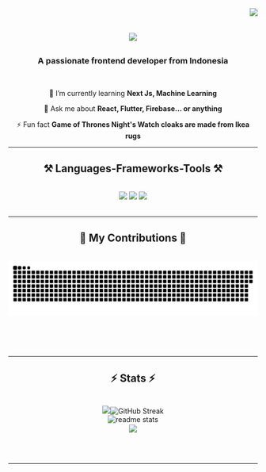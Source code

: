 <img align="right" src="https://visitor-badge.laobi.icu/badge?page_id=Hilaladiii.visitor-badge" />


<h1 align="center">
    <img src="https://readme-typing-svg.herokuapp.com/?font=Righteous&size=35&center=true&vCenter=true&width=500&height=70&duration=4000&lines=Hi+There!+👋;+I'm+Hilal+Adi!;" />
</h1>

<h3 align="center">A passionate frontend developer from Indonesia</h3>

<br/>

<div align="center">
  
 
 🌱 I’m currently learning **Next Js, Machine Learning**

💬 Ask me about **React, Flutter, Firebase... or anything**

⚡ Fun fact **Game of Thrones Night's Watch cloaks are made from Ikea rugs**

 </div>


 <hr/>
 
<h2 align="center">⚒️ Languages-Frameworks-Tools ⚒️</h2>
<br/>
<div align="center">
    <img src="https://skillicons.dev/icons?i=html,css,dart,typescript" />
    <img src="https://skillicons.dev/icons?i=flutter,react,nextjs" />
    <img src="https://skillicons.dev/icons?i=firebase,prisma,mysql,vscode" /><br>
</div>

<br/>
<hr/>

<div align="center">
  <h2>🐍 My Contributions 🐍</h2>
  <br>
  <img alt="snake eating my contributions" src="https://raw.githubusercontent.com/Hilaladiii/Hilaladiii/output/github-contribution-grid-snake.svg" />
  
  <br/><br/><br/>
</div>

<hr/>

<h2 align="center">⚡ Stats ⚡</h2>
<br>
<div align=center>
  <img width=390 src="https://git.io/streak-stats"><img src="https://streak-stats.demolab.com?user=Hilaladiii&theme=dark&hide_border=true" alt="GitHub Streak"/>
  <br/>
  <img width=390 src="https://github-readme-stats.vercel.app/api?username=Hilaladiii&show_icons=true&theme=dark#gh-dark-mode-only" alt="readme stats" />
  <br/>
  <img width=325 align="center" src="center" src="https://github-readme-stats-Hilaladiii.vercel.app/api/top-langs/?username=Hilaladiii&hide=HTML&langs_count=8&layout=compact&theme=react&border_radius=10&size_weight=0.5&count_weight=0.5&exclude_repo=github-readme-stats" />
</div>

<br/><br/>

<hr/>

<br/>
